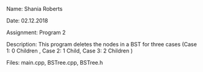 Name: Shania Roberts

Date: 02.12.2018

Assignment: Program 2

Description: This program deletes the nodes in a BST for three cases
             (Case 1: 0 Children , Case 2: 1 Child, Case 3: 2 Children )
             
Files: main.cpp, BSTree.cpp, BSTree.h
